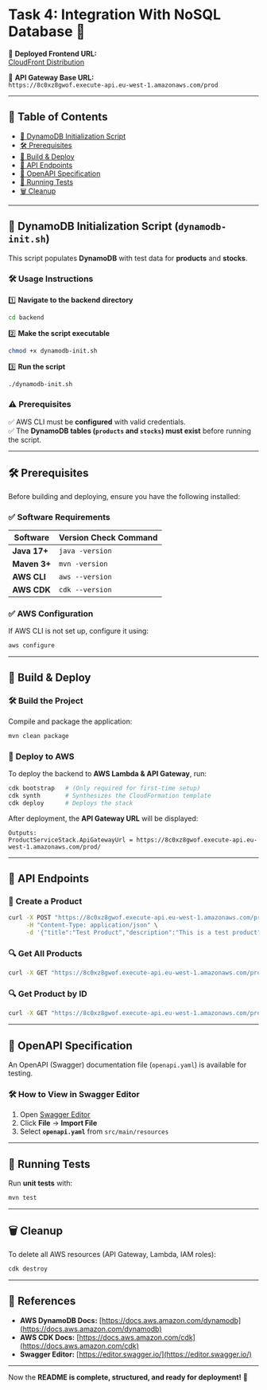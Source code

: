 

# **Task 4: Integration With NoSQL Database** 🚀

🔗 **Deployed Frontend URL:**  
[CloudFront Distribution](https://d2i9wqrns222hu.cloudfront.net/)

🔗 **API Gateway Base URL:**  
`https://8c0xz8gwof.execute-api.eu-west-1.amazonaws.com/prod`

---

## 📌 **Table of Contents**
- [🚀 DynamoDB Initialization Script](#-dynamodb-initialization-script-dynamodb-initsh)
- [🛠️ Prerequisites](#-prerequisites)
- [🚀 Build & Deploy](#-build--deploy)
- [📡 API Endpoints](#-api-endpoints)
- [📜 OpenAPI Specification](#-openapi-specification)
- [🧪 Running Tests](#-running-tests)
- [🗑️ Cleanup](#-cleanup)

---

## 🚀 **DynamoDB Initialization Script (`dynamodb-init.sh`)**

This script populates **DynamoDB** with test data for **products** and **stocks**.

### 🛠️ **Usage Instructions**
1️⃣ **Navigate to the backend directory**
   ```sh
   cd backend
   ```

2️⃣ **Make the script executable**
   ```sh
   chmod +x dynamodb-init.sh
   ```

3️⃣ **Run the script**
   ```sh
   ./dynamodb-init.sh
   ```

### ⚠️ **Prerequisites**
✅ AWS CLI must be **configured** with valid credentials.  
✅ The **DynamoDB tables (`products` and `stocks`) must exist** before running the script.

---

## 🛠️ **Prerequisites**
Before building and deploying, ensure you have the following installed:

### ✅ **Software Requirements**
| **Software** | **Version Check Command** |
|--------------|---------------------------|
| **Java 17+** | `java -version` |
| **Maven 3+** | `mvn -version` |
| **AWS CLI**  | `aws --version` |
| **AWS CDK**  | `cdk --version` |

### ✅ **AWS Configuration**
If AWS CLI is not set up, configure it using:
```sh
aws configure
```

---

## 🚀 **Build & Deploy**
### 🛠️ **Build the Project**
Compile and package the application:
```sh
mvn clean package
```

### 🚀 **Deploy to AWS**
To deploy the backend to **AWS Lambda & API Gateway**, run:
```sh
cdk bootstrap   # (Only required for first-time setup)
cdk synth       # Synthesizes the CloudFormation template
cdk deploy      # Deploys the stack
```

After deployment, the **API Gateway URL** will be displayed:
```
Outputs:
ProductServiceStack.ApiGatewayUrl = https://8c0xz8gwof.execute-api.eu-west-1.amazonaws.com/prod/
```

---

## 📡 **API Endpoints**
### 📝 **Create a Product**
```sh
curl -X POST "https://8c0xz8gwof.execute-api.eu-west-1.amazonaws.com/prod/products" \
     -H "Content-Type: application/json" \
     -d '{"title":"Test Product","description":"This is a test product","price":100,"count":5}'
```

### 🔍 **Get All Products**
```sh
curl -X GET "https://8c0xz8gwof.execute-api.eu-west-1.amazonaws.com/prod/products"
```

### 🔍 **Get Product by ID**
```sh
curl -X GET "https://8c0xz8gwof.execute-api.eu-west-1.amazonaws.com/prod/products/{productId}"
```

---

## 📜 **OpenAPI Specification**
An OpenAPI (Swagger) documentation file (`openapi.yaml`) is available for testing.

### 🛠️ **How to View in Swagger Editor**
1. Open [Swagger Editor](https://editor.swagger.io/)
2. Click **File** → **Import File**
3. Select **`openapi.yaml`** from `src/main/resources`

---

## 🧪 **Running Tests**
Run **unit tests** with:
```sh
mvn test
```

---

## 🗑️ **Cleanup**
To delete all AWS resources (API Gateway, Lambda, IAM roles):
```sh
cdk destroy
```

---

## **🔗 References**
- **AWS DynamoDB Docs:** [https://docs.aws.amazon.com/dynamodb](https://docs.aws.amazon.com/dynamodb)
- **AWS CDK Docs:** [https://docs.aws.amazon.com/cdk](https://docs.aws.amazon.com/cdk)
- **Swagger Editor:** [https://editor.swagger.io/](https://editor.swagger.io/)

---

Now the **README is complete, structured, and ready for deployment!** 🚀
